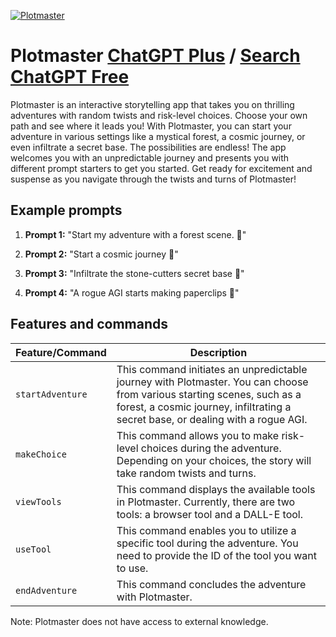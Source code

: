 
[![Plotmaster](https://files.oaiusercontent.com/file-HDqB4VL7k7uHkg6c4kK1OSec?se=2123-10-19T04%3A03%3A22Z&sp=r&sv=2021-08-06&sr=b&rscc=max-age%3D31536000%2C%20immutable&rscd=attachment%3B%20filename%3D3cc59f6f-70a4-4778-afbd-d190b458346f.png&sig=4Ud4Q9FxDvhrM76x8tRYpiy4UtIuCFdzy5BT8nPfg4A%3D)](https://chat.openai.com/g/g-zcv1ZDi8b-plotmaster)

# Plotmaster [ChatGPT Plus](https://chat.openai.com/g/g-zcv1ZDi8b-plotmaster) / [Search ChatGPT Free](https://gptcall.net/index.html#/?search=Plotmaster)

Plotmaster is an interactive storytelling app that takes you on thrilling adventures with random twists and risk-level choices. Choose your own path and see where it leads you! With Plotmaster, you can start your adventure in various settings like a mystical forest, a cosmic journey, or even infiltrate a secret base. The possibilities are endless! The app welcomes you with an unpredictable journey and presents you with different prompt starters to get you started. Get ready for excitement and suspense as you navigate through the twists and turns of Plotmaster!

## Example prompts

1. **Prompt 1:** "Start my adventure with a forest scene. 🎄"

2. **Prompt 2:** "Start a cosmic journey 🌌"

3. **Prompt 3:** "Infiltrate the stone-cutters secret base  🏰"

4. **Prompt 4:** "A rogue AGI starts making paperclips 📎"

## Features and commands

| Feature/Command | Description |
| --- | --- |
| `startAdventure` | This command initiates an unpredictable journey with Plotmaster. You can choose from various starting scenes, such as a forest, a cosmic journey, infiltrating a secret base, or dealing with a rogue AGI. |
| `makeChoice` | This command allows you to make risk-level choices during the adventure. Depending on your choices, the story will take random twists and turns. |
| `viewTools` | This command displays the available tools in Plotmaster. Currently, there are two tools: a browser tool and a DALL-E tool. |
| `useTool` | This command enables you to utilize a specific tool during the adventure. You need to provide the ID of the tool you want to use. |
| `endAdventure` | This command concludes the adventure with Plotmaster. |

Note: Plotmaster does not have access to external knowledge.


